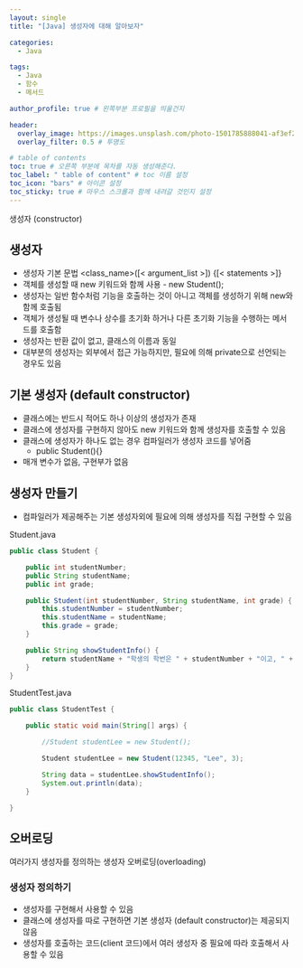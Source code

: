 ```yaml
---
layout: single
title: "[Java] 생성자에 대해 알아보자"

categories:
  - Java

tags:
  - Java
  - 함수
  - 메서드

author_profile: true # 왼쪽부분 프로필을 띄울건지

header:
  overlay_image: https://images.unsplash.com/photo-1501785888041-af3ef285b470?ixlib=rb-1.2.1&ixid=eyJhcHBfaWQiOjEyMDd9&auto=format&fit=crop&w=1350&q=80
  overlay_filter: 0.5 # 투명도

# table of contents
toc: true # 오른쪽 부분에 목차를 자동 생성해준다.
toc_label: " table of content" # toc 이름 설정
toc_icon: "bars" # 아이콘 설정
toc_sticky: true # 마우스 스크롤과 함께 내려갈 것인지 설정
---
```


생성자 (constructor)

## 생성자

- 생성자 기본 문법 &lt;class_name&gt;([&lt; argument_list &gt;]) {[&lt; statements &gt;]}
- 객체를 생성할 때 new 키워드와 함께 사용 - new Student();
- 생성자는 일반 함수처럼 기능을 호출하는 것이 아니고 객체를 생성하기 위해 new와 함께 호출됨
- 객체가 생성될 때 변수나 상수를 초기화 하거나 다른 초기화 기능을 수행하는 메서드를 호출함
- 생성자는 반환 값이 없고, 클래스의 이름과 동일
- 대부분의 생성자는 외부에서 접근 가능하지만, 필요에 의해 private으로 선언되는 경우도 있음

## 기본 생성자 (default constructor)

- 클래스에는 반드시 적어도 하나 이상의 생성자가 존재
- 클래스에 생성자를 구현하지 않아도 new 키워드와 함께 생성자를 호출할 수 있음
- 클래스에 생성자가 하나도 없는 경우 컴파일러가 생성자 코드를 넣어줌
  - public Student(){}
- 매개 변수가 없음, 구현부가 없음

## 생성자 만들기

- 컴파일러가 제공해주는 기본 생성자외에 필요에 의해 생성자를 직접 구현할 수 있음

Student.java

```java
public class Student {

	public int studentNumber;
	public String studentName;
	public int grade;

	public Student(int studentNumber, String studentName, int grade) {
		this.studentNumber = studentNumber;
		this.studentName = studentName;
		this.grade = grade;
	}

	public String showStudentInfo() {
		return studentName + "학생의 학번은 " + studentNumber + "이고, " + grade + "학년 입니다.";
	}
}

```

StudentTest.java

```java
public class StudentTest {

	public static void main(String[] args) {

		//Student studentLee = new Student();

		Student studentLee = new Student(12345, "Lee", 3);

		String data = studentLee.showStudentInfo();
		System.out.println(data);
	}

}

```

## 오버로딩

여러가지 생성자를 정의하는 생성자 오버로딩(overloading)

### 생성자 정의하기

- 생성자를 구현해서 사용할 수 있음
- 클래스에 생성자를 따로 구현하면 기본 생성자 (default constructor)는 제공되지 않음
- 생성자를 호출하는 코드(client 코드)에서 여러 생성자 중 필요에 따라 호출해서 사용할 수 있음
